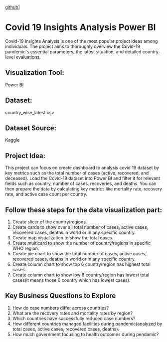 [github](https://cloud.githubusercontent.com/assets/17016297/18839843/0e06a67a-83d2-11e6-993a-b35a182500e0.png)]
# Covid 19 Insights Analysis Power BI

Covid-19 Insights Analysis is one of the most popular project ideas among individuals. The project aims to thoroughly overview the Covid-19 pandemic's essential parameters, the latest situation, and detailed country-level evaluations. 

## Visualization Tool:
Power BI

## Dataset:
country_wise_latest.csv

## Dataset Source:
Kaggle

## Project Idea:
This project can focus on create dashboard to analysis covid 19 dataset by key metrics such as the total number of cases (active, recovered, and deceased). Load the Covid-19 dataset into Power BI and filter it for relevant fields such as country, number of cases, recoveries, and deaths. You can then prepare the data by calculating key metrics like mortality rate, recovery rate, and active case count per country. 

## Follow these steps for the data visualization part:
1. Create slicer of the country/regions.
2. Create cards to show over all total number of cases, active cases, recovered cases, deaths in world or in any specific country.
3. Create map visualization to show the total cases.
4. Create multicard to show the number of country/regions in specific WHO region.
5. Create pie chart to show the total number of cases, active cases, recovered cases, deaths in world or in any specific country.
6. Create column chart to show top 6 country/region has highest total cases.
7. Create column chart to show low 6 country/region has lowest total cases(it means those 6 country which has lowest cases).

## Key Business Questions to Explore
1. How do case numbers differ across countries?
2. What are the recovery rates and mortality rates by region?
3. Which countries have successfully reduced case numbers?
4. How different countries managed facilities during pandemic(analyzed by total cases, active cases, recovered cases, deaths).
5. How much government focusing to health outcomes during pendamic?
